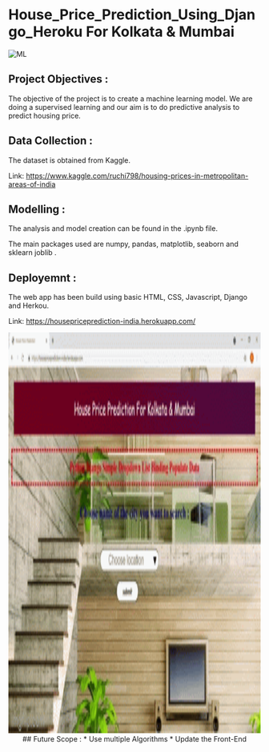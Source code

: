 # House_Price_Prediction_Using_Django_Heroku For Kolkata & Mumbai

![ML](https://img.shields.io/badge/ML-Regression-blue.svg) 

## Project Objectives :
The objective of the project is to create a machine learning model. We are doing a supervised learning and our aim is to do predictive analysis to predict housing price.

## Data Collection :
The dataset is obtained from Kaggle. 

Link: https://www.kaggle.com/ruchi798/housing-prices-in-metropolitan-areas-of-india

## Modelling :
The analysis and model creation can be found in the .ipynb file. 

The main packages used are numpy, pandas, matplotlib, seaborn and sklearn joblib .  

## Deployemnt :
The web app has been build using basic HTML, CSS, Javascript, Django and Herkou.

Link: https://housepriceprediction-india.herokuapp.com/



<center><img src="Screenshot/hpp.gif"    width="800" height="800" />
## Future Scope :
* Use multiple Algorithms
* Update the Front-End 
